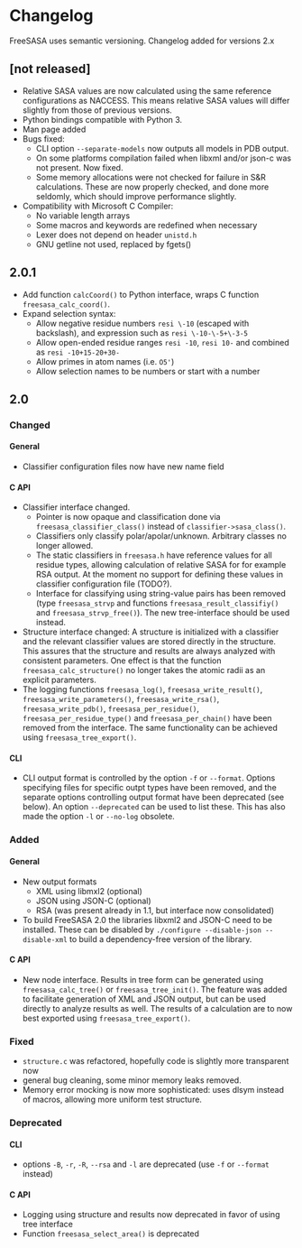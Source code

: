 # Changelog
FreeSASA uses semantic versioning. Changelog added for versions 2.x

## [not released]

* Relative SASA values are now calculated using the same reference
  configurations as NACCESS. This means relative SASA values will
  differ slightly from those of previous versions.
* Python bindings compatible with Python 3.
* Man page added
* Bugs fixed:
  * CLI option `--separate-models` now outputs all models in PDB output.
  * On some platforms compilation failed when libxml and/or json-c was
    not present. Now fixed.
  * Some memory allocations were not checked for failure in S&R
    calculations. These are now properly checked, and done more
    seldomly, which should improve performance slightly.
* Compatibility with Microsoft C Compiler:
  * No variable length arrays
  * Some macros and keywords are redefined when necessary
  * Lexer does not depend on header `unistd.h`
  * GNU getline not used, replaced by fgets()

## 2.0.1

* Add function `calcCoord()` to Python interface, wraps C function
  `freesasa_calc_coord()`.
* Expand selection syntax:
  * Allow negative residue numbers `resi \-10` (escaped with
    backslash), and expression such as `resi \-10-\-5+\-3-5`
  * Allow open-ended residue ranges `resi -10`, `resi 10-` and
    combined as `resi -10+15-20+30-`
  * Allow primes in atom names (i.e. `O5'`)
  * Allow selection names to be numbers or start with a number

## 2.0

### Changed

#### General
* Classifier configuration files now have new name field

#### C API
* Classifier interface changed.
  * Pointer is now opaque and classification done via
    `freesasa_classifier_class()` instead of
    `classifier->sasa_class()`.
  * Classifiers only classify polar/apolar/unknown. Arbitrary classes
    no longer allowed.
  * The static classifiers in `freesasa.h` have reference values for
    all residue types, allowing calculation of relative SASA for for
    example RSA output. At the moment no support for defining these
    values in classifier configuration file (TODO?).
  * Interface for classifying using string-value pairs has been
    removed (type `freesasa_strvp` and functions
    `freesasa_result_classifiy()` and `freesasa_strvp_free()`). The
    new tree-interface should be used instead.
* Structure interface changed: A structure is initialized with a
  classifier and the relevant classifier values are stored directly in
  the structure. This assures that the structure and results are
  always analyzed with consistent parameters. One effect is that the
  function `freesasa_calc_structure()` no longer takes the atomic
  radii as an explicit parameters.
* The logging functions `freesasa_log()`, `freesasa_write_result()`,
  `freesasa_write_parameters()`, `freesasa_write_rsa()`,
  `freesasa_write_pdb()`, `freesasa_per_residue()`,
  `freesasa_per_residue_type()` and `freesasa_per_chain()` have been
  removed from the interface. The same functionality can be achieved
  using `freesasa_tree_export()`.

#### CLI
* CLI output format is controlled by the option `-f` or
  `--format`. Options specifying files for specific outpt types have
  been removed, and the separate options controlling output format
  have been deprecated (see below). An option `--deprecated` can be
  used to list these. This has also made the option `-l` or `--no-log`
  obsolete.

### Added

#### General
* New output formats
  * XML using libmxl2 (optional)
  * JSON using JSON-C (optional)
  * RSA (was present already in 1.1, but interface now consolidated)
* To build FreeSASA 2.0 the libraries libxml2 and JSON-C need to be
  installed. These can be disabled by `./configure --disable-json
  --disable-xml` to build a dependency-free version of the library.

#### C API
* New node interface. Results in tree form can be generated using
  `freesasa_calc_tree()` or `freesasa_tree_init()`. The feature was
  added to facilitate generation of XML and JSON output, but can be
  used directly to analyze results as well. The results of a
  calculation are to now best exported using `freesasa_tree_export()`.

### Fixed
* `structure.c` was refactored, hopefully code is slightly more
  transparent now
* general bug cleaning, some minor memory leaks removed.
* Memory error mocking is now more sophisticated: uses dlsym instead
  of macros, allowing more uniform test structure.

### Deprecated

#### CLI
* options `-B`, `-r`, `-R`, `--rsa` and `-l` are deprecated (use
  `-f` or `--format` instead)

#### C API
* Logging using structure and results now deprecated in favor of
  using tree interface
* Function `freesasa_select_area()` is deprecated
